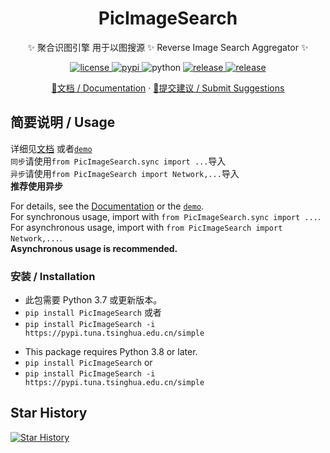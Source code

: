 <div align="center">

# PicImageSearch

✨ 聚合识图引擎 用于以图搜源 ✨ Reverse Image Search Aggregator ✨

</div>

<p align="center">
  <a href="https://raw.githubusercontent.com/kitUIN/PicImageSearch/master/LICENSE">
    <img src="https://img.shields.io/github/license/kitUIN/PicImageSearch" alt="license">
  </a>
  <a href="https://pypi.python.org/pypi/PicImageSearch">
    <img src="https://img.shields.io/pypi/v/PicImageSearch" alt="pypi">
  </a>
  <img src="https://img.shields.io/badge/python-3.7+-blue" alt="python">
  <a href="https://github.com/kitUIN/PicImageSearch/releases">
    <img src="https://img.shields.io/github/v/release/kitUIN/PicImageSearch" alt="release">
  </a>
  <a href="https://github.com/kitUIN/PicImageSearch/issues">
    <img src="https://img.shields.io/github/issues/kitUIN/PicImageSearch" alt="release">
  </a>
 </p>
<p align="center">
  <a href="https://pic-image-search.kituin.fun/">📖文档 / Documentation</a>
  ·
  <a href="https://github.com/kitUIN/PicImageSearch/issues/new">🐛提交建议 / Submit Suggestions</a>
</p>

## 简要说明 / Usage

详细见[文档](https://pic-image-search.kituin.fun/) 或者[`demo`](https://github.com/kitUIN/PicImageSearch/tree/main/demo)
\
`同步`请使用`from PicImageSearch.sync import ...`导入\
`异步`请使用`from PicImageSearch import Network,...`导入\
**推荐使用异步**

For details, see the [Documentation](https://pic-image-search.kituin.fun/) or the
[`demo`](https://github.com/kitUIN/PicImageSearch/tree/main/demo). \
For synchronous usage, import with `from PicImageSearch.sync import ...`. \
For asynchronous usage, import with `from PicImageSearch import Network,...`. \
**Asynchronous usage is recommended.**

### 安装 / Installation

- 此包需要 Python 3.7 或更新版本。
- `pip install PicImageSearch` 或者
- `pip install PicImageSearch -i https://pypi.tuna.tsinghua.edu.cn/simple`

<!-- Separation -->

- This package requires Python 3.8 or later.
- `pip install PicImageSearch` or
- `pip install PicImageSearch -i https://pypi.tuna.tsinghua.edu.cn/simple`

## Star History

[![Star History](https://starchart.cc/kitUIN/PicImageSearch.svg)](https://starchart.cc/kitUIN/PicImageSearch)
